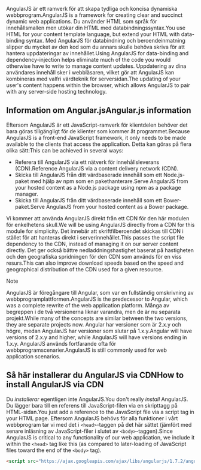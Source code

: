 <span data-ttu-id="0ca1b-101">AngularJS är ett ramverk för att skapa tydliga och koncisa dynamiska webbprogram.</span><span class="sxs-lookup"><span data-stu-id="0ca1b-101">AngularJS is a framework for creating clear and succinct dynamic web applications.</span></span> <span data-ttu-id="0ca1b-102">Du använder HTML som språk för innehållsmallen men utökar din HTML med databindningssyntax.</span><span class="sxs-lookup"><span data-stu-id="0ca1b-102">You use HTML for your content template language, but extend your HTML with data-binding syntax.</span></span> <span data-ttu-id="0ca1b-103">Med AngularJS för databindning och beroendeinmatning slipper du mycket av den kod som du annars skulle behöva skriva för att hantera uppdateringar av innehållet.</span><span class="sxs-lookup"><span data-stu-id="0ca1b-103">Using AngularJS for data-binding and dependency-injection helps eliminate much of the code you would otherwise have to write to manage content updates.</span></span> <span data-ttu-id="0ca1b-104">Uppdatering av dina användares innehåll sker i webbläsaren, vilket gör att AngularJS kan kombineras med valfri värdteknik för serversidan.</span><span class="sxs-lookup"><span data-stu-id="0ca1b-104">The updating of your user's content happens within the browser, which allows AngularJS to pair with any server-side hosting technology.</span></span>

## <a name="angularjs-information"></a><span data-ttu-id="0ca1b-105">Information om Angular.js</span><span class="sxs-lookup"><span data-stu-id="0ca1b-105">Angular.js information</span></span>

<span data-ttu-id="0ca1b-106">Eftersom AngularJS är ett JavaScript-ramverk för klientdelen behöver det bara göras tillgängligt för de klienter som kommer åt programmet.</span><span class="sxs-lookup"><span data-stu-id="0ca1b-106">Because AngularJS is a front-end JavaScript framework, it only needs to be made available to the clients that access the application.</span></span> <span data-ttu-id="0ca1b-107">Detta kan göras på flera olika sätt:</span><span class="sxs-lookup"><span data-stu-id="0ca1b-107">This can be achieved in several ways:</span></span>

- <span data-ttu-id="0ca1b-108">Referera till AngularJS via ett nätverk för innehållsleverans (CDN).</span><span class="sxs-lookup"><span data-stu-id="0ca1b-108">Reference AngularJS via a content delivery network (CDN).</span></span>
- <span data-ttu-id="0ca1b-109">Skicka till AngularJS från ditt värdbaserade innehåll som ett Node.js-paket med hjälp av npm som en pakethanterare.</span><span class="sxs-lookup"><span data-stu-id="0ca1b-109">Serve AngularJS from your hosted content as a Node.js package using npm as a package manager.</span></span>
- <span data-ttu-id="0ca1b-110">Skicka till AngularJS från ditt värdbaserade innehåll som ett Bower-paket.</span><span class="sxs-lookup"><span data-stu-id="0ca1b-110">Serve AngularJS from your hosted content as a Bower package.</span></span>

<span data-ttu-id="0ca1b-111">Vi kommer att använda AngularJS direkt från ett CDN för den här modulen för enkelhetens skull.</span><span class="sxs-lookup"><span data-stu-id="0ca1b-111">We will be using AngularJS directly from a CDN for this module for simplicity.</span></span> <span data-ttu-id="0ca1b-112">Det innebär att skriftfilberoendet skickas till CDN i stället för att hanteras direkt i serverinnehållet.</span><span class="sxs-lookup"><span data-stu-id="0ca1b-112">This passes the script file dependency to the CDN, instead of managing it on our server content directly.</span></span> <span data-ttu-id="0ca1b-113">Det ger också bättre nedladdningshastighet baserat på hastigheten och den geografiska spridningen för den CDN som används för en viss resurs.</span><span class="sxs-lookup"><span data-stu-id="0ca1b-113">This can also improve download speeds based on the speed and geographical distribution of the CDN used for a given resource.</span></span>

> [!NOTE]
> <span data-ttu-id="0ca1b-114">AngularJS är föregångare till Angular, som var en fullständig omskrivning av webbprogramplattformen.</span><span class="sxs-lookup"><span data-stu-id="0ca1b-114">AngularJS is the predecessor to Angular, which was a complete rewrite of the web application platform.</span></span> <span data-ttu-id="0ca1b-115">Många av begreppen i de två versionerna liknar varandra, men de är nu separata projekt.</span><span class="sxs-lookup"><span data-stu-id="0ca1b-115">While many of the concepts are similar between the two versions, they are separate projects now.</span></span> <span data-ttu-id="0ca1b-116">Angular har versioner som är 2.x.y och högre, medan AngularJS har versioner som slutar på 1.x.y.</span><span class="sxs-lookup"><span data-stu-id="0ca1b-116">Angular will have versions of 2.x.y and higher, while AngularJS will have versions ending in 1.x.y.</span></span> <span data-ttu-id="0ca1b-117">AngularJS används fortfarande ofta för webbprogramscenarier.</span><span class="sxs-lookup"><span data-stu-id="0ca1b-117">AngularJS is still commonly used for web application scenarios.</span></span>

## <a name="how-to-install-angularjs-via-cdn"></a><span data-ttu-id="0ca1b-118">Så här installerar du AngularJS via CDN</span><span class="sxs-lookup"><span data-stu-id="0ca1b-118">How to install AngularJS via CDN</span></span>

<span data-ttu-id="0ca1b-119">Du _installerar_ egentligen inte AngularJS.</span><span class="sxs-lookup"><span data-stu-id="0ca1b-119">You don't really _install_ AngularJS.</span></span> <span data-ttu-id="0ca1b-120">Du lägger bara till en referens till JavaScript-filen via en skripttagg på HTML-sidan.</span><span class="sxs-lookup"><span data-stu-id="0ca1b-120">You just add a reference to the JavaScript file via a script tag in your HTML page.</span></span> <span data-ttu-id="0ca1b-121">Eftersom AngularJS behövs för alla funktioner i vårt webbprogram tar vi med det i `<head>`-taggen på det här sättet (jämfört med senare inläsning av JavaScript-filer i slutet av `<body>`-taggen).</span><span class="sxs-lookup"><span data-stu-id="0ca1b-121">Since AngularJS is critical to any functionality of our web application, we include it within the `<head>` tag like this (as compared to later-loading of JavaScript files toward the end of the `<body>` tag).</span></span>

```html
<script src="https://ajax.googleapis.com/ajax/libs/angularjs/1.7.2/angular.min.js"></script>
```
